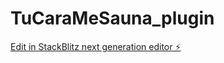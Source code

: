 # TuCaraMeSauna_plugin

[Edit in StackBlitz next generation editor ⚡️](https://stackblitz.com/~/github.com/OscarAlaber/TuCaraMeSauna_plugin)